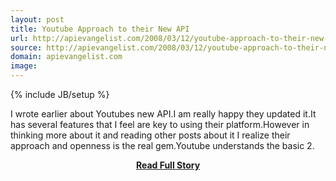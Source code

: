 ```yaml
---
layout: post
title: Youtube Approach to their New API
url: http://apievangelist.com/2008/03/12/youtube-approach-to-their-new-api/
source: http://apievangelist.com/2008/03/12/youtube-approach-to-their-new-api/
domain: apievangelist.com
image: 
---
```

{% include JB/setup %}<p>I wrote earlier about Youtubes new API.I am really happy they updated it.It has several features that I feel are key to using their platform.However in thinking more about it and reading other posts about it I realize their approach and openness is the real gem.Youtube understands the basic 2.</p>
<center><p><a href="http://apievangelist.com/2008/03/12/youtube-approach-to-their-new-api/" style='padding:25px; font-sze:18px; font-weight: bold;'>Read Full Story</a></p></center>
